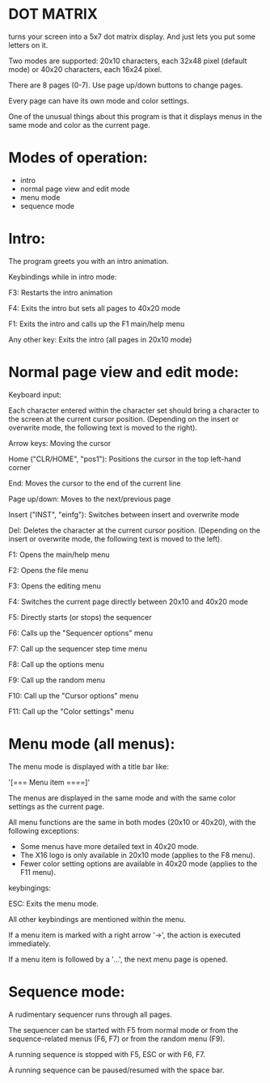 # DOT MATRIX 
turns your screen into a 5x7 dot matrix display.
And just lets you put some letters on it.

Two modes are supported:
20x10 characters, each 32x48 pixel (default mode)
or
40x20 characters, each 16x24 pixel.

There are 8 pages (0-7).
Use page up/down buttons to change pages.

Every page can have its own mode and color settings.

One of the unusual things about this program is that it displays menus in the same mode and color as the current page.



# Modes of operation:
* intro
* normal page view and edit mode
* menu mode
* sequence mode

# Intro:
The program greets you with an intro animation.

Keybindings while in intro mode:

F3: Restarts the intro animation

F4: Exits the intro but sets all pages to 40x20 mode

F1: Exits the intro and calls up the F1 main/help menu

Any other key: Exits the intro (all pages in 20x10 mode)



# Normal page view and edit mode:

Keyboard input:

Each character entered within the character set should bring a character to the screen at the current cursor position. (Depending on the insert or overwrite mode, the following text is moved to the right).

Arrow keys: Moving the cursor

Home ("CLR/HOME", "pos1"): Positions the cursor in the top left-hand corner

End: Moves the cursor to the end of the current line

Page up/down: Moves to the next/previous page

Insert ("INST", "einfg"): Switches between insert and overwrite mode

Del: Deletes the character at the current cursor position. (Depending on the insert or overwrite mode, the following text is moved to the left).


F1: Opens the main/help menu

F2: Opens the file menu

F3: Opens the editing menu

F4: Switches the current page directly between 20x10 and 40x20 mode

F5: Directly starts (or stops) the sequencer

F6: Calls up the "Sequencer options" menu

F7: Call up the sequencer step time menu

F8: Call up the options menu

F9: Call up the random menu

F10: Call up the "Cursor options" menu

F11: Call up the "Color settings" menu




# Menu mode (all menus):

The menu mode is displayed with a title bar like:

'[=== Menu item ====]'

The menus are displayed in the same mode and with the same color settings as the current page.

All menu functions are the same in both modes (20x10 or 40x20), with the following exceptions:

- Some menus have more detailed text in 40x20 mode.
- The X16 logo is only available in 20x10 mode (applies to the F8 menu).
- Fewer color setting options are available in 40x20 mode (applies to the F11 menu).

keybingings:

ESC: Exits the menu mode.

All other keybindings are mentioned within the menu.

If a menu item is marked with a right arrow '->', the action is executed immediately.

If a menu item is followed by a '...', the next menu page is opened.




# Sequence mode:

A rudimentary sequencer runs through all pages.

The sequencer can be started with F5 from normal mode or from the sequence-related menus (F6, F7) or from the random menu (F9).

A running sequence is stopped with F5, ESC or with F6, F7.

A running sequence can be paused/resumed with the space bar.

